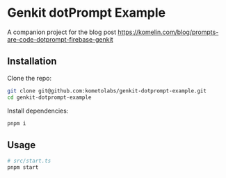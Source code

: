 # Genkit dotPrompt Example

A companion project for the blog post https://komelin.com/blog/prompts-are-code-dotprompt-firebase-genkit

## Installation

Clone the repo:

```bash
git clone git@github.com:kometolabs/genkit-dotprompt-example.git
cd genkit-dotprompt-example
```

Install dependencies:

```bash
pnpm i
```

## Usage

```bash
# src/start.ts
pnpm start
```
